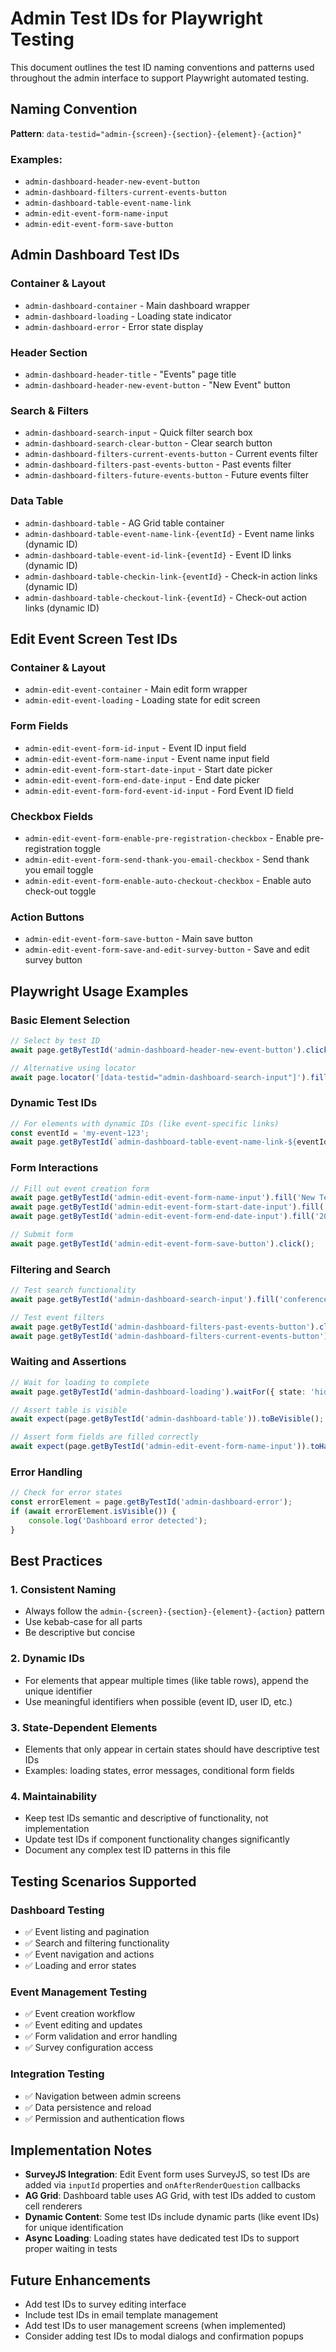 # Admin Test IDs for Playwright Testing

This document outlines the test ID naming conventions and patterns used throughout the admin interface to support Playwright automated testing.

## Naming Convention

**Pattern**: `data-testid="admin-{screen}-{section}-{element}-{action}"`

### Examples:
- `admin-dashboard-header-new-event-button`
- `admin-dashboard-filters-current-events-button`
- `admin-dashboard-table-event-name-link`
- `admin-edit-event-form-name-input`
- `admin-edit-event-form-save-button`

## Admin Dashboard Test IDs

### Container & Layout
- `admin-dashboard-container` - Main dashboard wrapper
- `admin-dashboard-loading` - Loading state indicator
- `admin-dashboard-error` - Error state display

### Header Section
- `admin-dashboard-header-title` - "Events" page title
- `admin-dashboard-header-new-event-button` - "New Event" button

### Search & Filters
- `admin-dashboard-search-input` - Quick filter search box
- `admin-dashboard-search-clear-button` - Clear search button
- `admin-dashboard-filters-current-events-button` - Current events filter
- `admin-dashboard-filters-past-events-button` - Past events filter  
- `admin-dashboard-filters-future-events-button` - Future events filter

### Data Table
- `admin-dashboard-table` - AG Grid table container
- `admin-dashboard-table-event-name-link-{eventId}` - Event name links (dynamic ID)
- `admin-dashboard-table-event-id-link-{eventId}` - Event ID links (dynamic ID)
- `admin-dashboard-table-checkin-link-{eventId}` - Check-in action links (dynamic ID)
- `admin-dashboard-table-checkout-link-{eventId}` - Check-out action links (dynamic ID)

## Edit Event Screen Test IDs

### Container & Layout
- `admin-edit-event-container` - Main edit form wrapper
- `admin-edit-event-loading` - Loading state for edit screen

### Form Fields
- `admin-edit-event-form-id-input` - Event ID input field
- `admin-edit-event-form-name-input` - Event name input field
- `admin-edit-event-form-start-date-input` - Start date picker
- `admin-edit-event-form-end-date-input` - End date picker
- `admin-edit-event-form-ford-event-id-input` - Ford Event ID field

### Checkbox Fields
- `admin-edit-event-form-enable-pre-registration-checkbox` - Enable pre-registration toggle
- `admin-edit-event-form-send-thank-you-email-checkbox` - Send thank you email toggle
- `admin-edit-event-form-enable-auto-checkout-checkbox` - Enable auto check-out toggle

### Action Buttons
- `admin-edit-event-form-save-button` - Main save button
- `admin-edit-event-form-save-and-edit-survey-button` - Save and edit survey button

## Playwright Usage Examples

### Basic Element Selection
```typescript
// Select by test ID
await page.getByTestId('admin-dashboard-header-new-event-button').click();

// Alternative using locator
await page.locator('[data-testid="admin-dashboard-search-input"]').fill('test event');
```

### Dynamic Test IDs
```typescript
// For elements with dynamic IDs (like event-specific links)
const eventId = 'my-event-123';
await page.getByTestId(`admin-dashboard-table-event-name-link-${eventId}`).click();
```

### Form Interactions
```typescript
// Fill out event creation form
await page.getByTestId('admin-edit-event-form-name-input').fill('New Test Event');
await page.getByTestId('admin-edit-event-form-start-date-input').fill('2024-01-15');
await page.getByTestId('admin-edit-event-form-end-date-input').fill('2024-01-16');

// Submit form
await page.getByTestId('admin-edit-event-form-save-button').click();
```

### Filtering and Search
```typescript
// Test search functionality
await page.getByTestId('admin-dashboard-search-input').fill('conference');

// Test event filters
await page.getByTestId('admin-dashboard-filters-past-events-button').click();
await page.getByTestId('admin-dashboard-filters-current-events-button').click();
```

### Waiting and Assertions
```typescript
// Wait for loading to complete
await page.getByTestId('admin-dashboard-loading').waitFor({ state: 'hidden' });

// Assert table is visible
await expect(page.getByTestId('admin-dashboard-table')).toBeVisible();

// Assert form fields are filled correctly
await expect(page.getByTestId('admin-edit-event-form-name-input')).toHaveValue('Test Event');
```

### Error Handling
```typescript
// Check for error states
const errorElement = page.getByTestId('admin-dashboard-error');
if (await errorElement.isVisible()) {
    console.log('Dashboard error detected');
}
```

## Best Practices

### 1. Consistent Naming
- Always follow the `admin-{screen}-{section}-{element}-{action}` pattern
- Use kebab-case for all parts
- Be descriptive but concise

### 2. Dynamic IDs
- For elements that appear multiple times (like table rows), append the unique identifier
- Use meaningful identifiers when possible (event ID, user ID, etc.)

### 3. State-Dependent Elements
- Elements that only appear in certain states should have descriptive test IDs
- Examples: loading states, error messages, conditional form fields

### 4. Maintainability
- Keep test IDs semantic and descriptive of functionality, not implementation
- Update test IDs if component functionality changes significantly
- Document any complex test ID patterns in this file

## Testing Scenarios Supported

### Dashboard Testing
- ✅ Event listing and pagination
- ✅ Search and filtering functionality
- ✅ Event navigation and actions
- ✅ Loading and error states

### Event Management Testing  
- ✅ Event creation workflow
- ✅ Event editing and updates
- ✅ Form validation and error handling
- ✅ Survey configuration access

### Integration Testing
- ✅ Navigation between admin screens
- ✅ Data persistence and reload
- ✅ Permission and authentication flows

## Implementation Notes

- **SurveyJS Integration**: Edit Event form uses SurveyJS, so test IDs are added via `inputId` properties and `onAfterRenderQuestion` callbacks
- **AG Grid**: Dashboard table uses AG Grid, with test IDs added to custom cell renderers
- **Dynamic Content**: Some test IDs include dynamic parts (like event IDs) for unique identification
- **Async Loading**: Loading states have dedicated test IDs to support proper waiting in tests

## Future Enhancements

- Add test IDs to survey editing interface
- Include test IDs in email template management
- Add test IDs to user management screens (when implemented)
- Consider adding test IDs to modal dialogs and confirmation popups